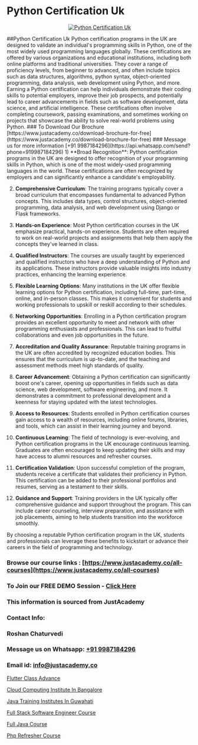# Python Certification Uk

<p align="center">
  <a href="https://justacademy.co/course-detail/python-training">
    <img src="https://justacademy.co/storage2/course_image/1709713400_course_image.webp" alt="Python Certification Uk">
  </a>
</p>
##Python Certification Uk
Python certification programs in the UK are designed to validate an individual's programming skills in Python, one of the most widely used programming languages globally. These certifications are offered by various organizations and educational institutions, including both online platforms and traditional universities. They cover a range of proficiency levels, from beginner to advanced, and often include topics such as data structures, algorithms, python syntax, object-oriented programming, data analysis, web development using Python, and more. Earning a Python certification can help individuals demonstrate their coding skills to potential employers, improve their job prospects, and potentially lead to career advancements in fields such as software development, data science, and artificial intelligence. These certifications often involve completing coursework, passing examinations, and sometimes working on projects that showcase the ability to solve real-world problems using Python.
### To Download Our Brochure [https://www.justacademy.co/download-brochure-for-free](https://www.justacademy.co/download-brochure-for-free)
### Message us for more information [+91 9987184296](https://api.whatsapp.com/send?phone=919987184296)
1) **Broad Recognition**: Python certification programs in the UK are designed to offer recognition of your programming skills in Python, which is one of the most widely-used programming languages in the world. These certifications are often recognized by employers and can significantly enhance a candidate's employability.

2) **Comprehensive Curriculum**: The training programs typically cover a broad curriculum that encompasses fundamental to advanced Python concepts. This includes data types, control structures, object-oriented programming, data analysis, and web development using Django or Flask frameworks.

3) **Hands-on Experience**: Most Python certification courses in the UK emphasize practical, hands-on experience. Students are often required to work on real-world projects and assignments that help them apply the concepts they've learned in class.

4) **Qualified Instructors**: The courses are usually taught by experienced and qualified instructors who have a deep understanding of Python and its applications. These instructors provide valuable insights into industry practices, enhancing the learning experience.

5) **Flexible Learning Options**: Many institutions in the UK offer flexible learning options for Python certification, including full-time, part-time, online, and in-person classes. This makes it convenient for students and working professionals to upskill or reskill according to their schedules.

6) **Networking Opportunities**: Enrolling in a Python certification program provides an excellent opportunity to meet and network with other programming enthusiasts and professionals. This can lead to fruitful collaborations and even job opportunities in the future.

7) **Accreditation and Quality Assurance**: Reputable training programs in the UK are often accredited by recognized education bodies. This ensures that the curriculum is up-to-date, and the teaching and assessment methods meet high standards of quality.

8) **Career Advancement**: Obtaining a Python certification can significantly boost one's career, opening up opportunities in fields such as data science, web development, software engineering, and more. It demonstrates a commitment to professional development and a keenness for staying updated with the latest technologies.

9) **Access to Resources**: Students enrolled in Python certification courses gain access to a wealth of resources, including online forums, libraries, and tools, which can assist in their learning journey and beyond.

10) **Continuous Learning**: The field of technology is ever-evolving, and Python certification programs in the UK encourage continuous learning. Graduates are often encouraged to keep updating their skills and may have access to alumni resources and refresher courses.

11) **Certification Validation**: Upon successful completion of the program, students receive a certificate that validates their proficiency in Python. This certification can be added to their professional portfolios and resumes, serving as a testament to their skills.

12) **Guidance and Support**: Training providers in the UK typically offer comprehensive guidance and support throughout the program. This can include career counseling, interview preparation, and assistance with job placements, aiming to help students transition into the workforce smoothly.

By choosing a reputable Python certification program in the UK, students and professionals can leverage these benefits to kickstart or advance their careers in the field of programming and technology.

### Browse our course links : [https://www.justacademy.co/all-courses](https://www.justacademy.co/all-courses) 
### To Join our FREE DEMO Session - [Click Here](https://www.justacademy.co/register-for-course-demo)


### This information is sourced from JustAcademy
### Contact Info:
### Roshan Chaturvedi
### Message us on Whatsapp: [+91 9987184296](https://api.whatsapp.com/send?phone=919987184296)
### Email id: [info@justacademy.co](mailto:info@justacademy.co)
                
[Flutter Class Advance](https://www.linkedin.com/pulse/flutter-class-advance-justacademy-mumbai-5b2gc/)

[Cloud Computing Institute In Bangalore](https://www.linkedin.com/pulse/cloud-computing-institute-bangalore-justacademy-pune-j4vvc?trackingId=O5Vi6etkJofeySB32UTGCA%3D%3D&lipi=urn%3Ali%3Apage%3Ad_flagship3_company_admin%3BVDf%2FJ3L7TWm0o%2FfSLXyFIg%3D%3D)

[Java Training Institutes In Guwahati](https://medium.com/@shivamja27/java-training-institutes-in-guwahati-aac67c06f5cc)

[Full Stack Software Engineer Course](https://medium.com/@prempja40/full-stack-software-engineer-course-f0215ed1a5e5)

[Full Java Course](https://justacademyin.github.io/Articles/Full-Java-Course)

[Php Refresher Course](https://justacademyin.github.io/justacademy/php-refresher-course)

